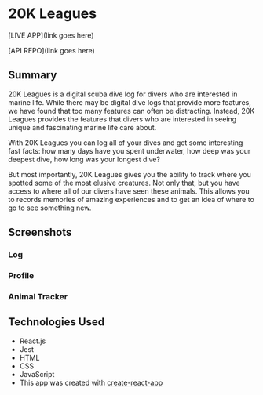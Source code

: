 # 20K Leagues

[LIVE APP](link goes here)

[API REPO](link goes here)

## Summary

20K Leagues is a digital scuba dive log for divers who are interested in marine life. While there may be digital dive logs that provide more features, we have found that too many features can often be distracting. Instead, 20K Leagues provides the features that divers who are interested in seeing unique and fascinating marine life care about.

With 20K Leagues you can log all of your dives and get some interesting fast facts: how many days have you spent underwater, how deep was your deepest dive, how long was your longest dive?

But most importantly, 20K Leagues gives you the ability to track where you spotted some of the most elusive creatures. Not only that, but you have access to where all of our divers have seen these animals. This allows you to records memories of amazing experiences and to get an idea of where to go to see something new.

## Screenshots

### Log

### Profile

### Animal Tracker

## Technologies Used

- React.js
- Jest
- HTML
- CSS
- JavaScript
- This app was created with [create-react-app](https://github.com/facebook/create-react-app)
